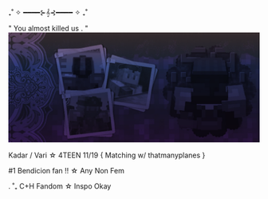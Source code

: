 ₊˚ ✧ ━━━━⊱𝄞⊰━━━━ ✧ ₊˚

" You almost killed us . "
![image alt](https://github.com/TheBenCouncil/TheBenCouncil/blob/main/image_2025-09-14_131341206.png?raw=true)

Kadar / Vari ☆ 4TEEN 11/19 { Matching w/ thatmanyplanes }

#1 Bendicion fan !! ☆ Any  Non  Fem

. ˚₊ C+H Fandom ☆ Inspo Okay

